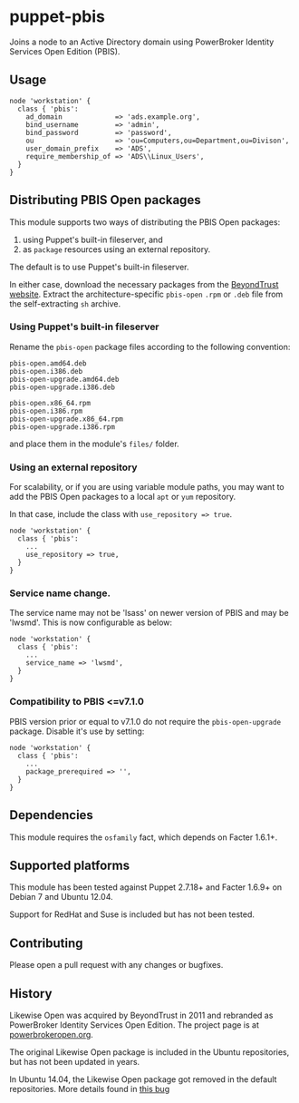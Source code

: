 # puppet-pbis

Joins a node to an Active Directory domain using PowerBroker Identity Services Open Edition (PBIS).

## Usage

    node 'workstation' {
      class { 'pbis': 
        ad_domain             => 'ads.example.org',
        bind_username         => 'admin',
        bind_password         => 'password',
        ou                    => 'ou=Computers,ou=Department,ou=Divison',
        user_domain_prefix    => 'ADS',
        require_membership_of => 'ADS\\Linux_Users',
      }
    }

## Distributing PBIS Open packages

This module supports two ways of distributing the PBIS Open packages:

1. using Puppet's built-in fileserver, and
2. as `package` resources using an external repository.

The default is to use Puppet's built-in fileserver.

In either case, download the necessary packages from the [BeyondTrust website](http://www.beyondtrust.com/Technical-Support/Downloads/PowerBroker-Identity-Services-Open-Edition/?Pass=True). Extract the architecture-specific `pbis-open` `.rpm` or `.deb` file from the self-extracting `sh` archive.

### Using Puppet's built-in fileserver

Rename the `pbis-open` package files according to the following convention:

    pbis-open.amd64.deb
    pbis-open.i386.deb
    pbis-open-upgrade.amd64.deb
    pbis-open-upgrade.i386.deb

    pbis-open.x86_64.rpm
    pbis-open.i386.rpm
    pbis-open-upgrade.x86_64.rpm
    pbis-open-upgrade.i386.rpm
    
and place them in the module's `files/` folder.

### Using an external repository

For scalability, or if you are using variable module paths, you may want to add the PBIS Open packages to a local `apt` or `yum` repository.

In that case, include the class with `use_repository => true`.

    node 'workstation' {
      class { 'pbis':
        ...
        use_repository => true,
      }
    }

### Service name change.

The service name may not be 'lsass' on newer version of PBIS and may be 'lwsmd'. This is now configurable as below:

    node 'workstation' {
      class { 'pbis':
        ...
        service_name => 'lwsmd',
      }
    }

### Compatibility to PBIS <=v7.1.0

PBIS version prior or equal to v7.1.0 do not require the `pbis-open-upgrade` package. Disable it's use by setting:

    node 'workstation' {
      class { 'pbis':
        ...
        package_prerequired => '',
      }
    }

## Dependencies

This module requires the `osfamily` fact, which depends on Facter 1.6.1+.

## Supported platforms

This module has been tested against Puppet 2.7.18+ and Facter 1.6.9+ on Debian 7 and Ubuntu 12.04.

Support for RedHat and Suse is included but has not been tested.

## Contributing

Please open a pull request with any changes or bugfixes.

## History

Likewise Open was acquired by BeyondTrust in 2011 and rebranded as PowerBroker Identity Services Open Edition. The project page is at [powerbrokeropen.org](http://www.powerbrokeropen.org).

The original Likewise Open package is included in the Ubuntu repositories, but has not been updated in years.

In Ubuntu 14.04, the Likewise Open package got removed in the default repositories. More details found in [this bug](https://bugs.launchpad.net/ubuntu/+source/likewise-open/+bug/1295031)
